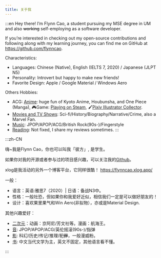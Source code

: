 ```yaml
---
title: 关于我
---
```


:::en
Hey there! I’m Flynn Cao, a student pursuing my MSE degree in UM and also ~~working~~ self-employing as a software developer.

If you’re interested in checking out my open-source contributions and following along with my learning journey, you can find me on GitHub at https://github.com/flynncao.

Characteristics: 
* Languages: Chinese (Native), English (IELTS 7, 2020) / Japanese (JLPT N5)
* Personality: Introvert but happy to make new friends!
* Favorite Design: Apple / Google Material / Windows Aero


Others Hobbies: 
* ACG: [Anime](https://anilist.co/user/flynncao/): huge fun of Kyoto Anime, Houbunsha, and One Piece (Manga), 🎮Game: [Playing on Steam](https://steamcommunity.com/id/flynncao/), 🖌️[Pixiv Illustrator Collector](https://www.pixiv.net/users/25104547).
* [Movies and TV Shows](https://www.imdb.com/user/ur151854404): Sci-fi/History/Biography/Narrative/Crime, also a  Marvel Fan.
* [Music](https://open.spotify.com/user/31yq55jcmnkkkuhe4irsa7kphjoy): JPOP/APOP/ACG/British Rock(90s-)/Fingerstyle
* [Reading](https://www.goodreads.com/user/show/165341751-flynn-cao): Not fixed, I share my reviews sometimes.
:::




:::zh-CN

嗨~我是Flynn Cao，你也可以叫我「彼方」, 是学生。

如果你对我的开源或者参与过的项目感兴趣，可以关注我的[Github](https://github.com/FlynnCao/)。

xlog是我活动的另外一个博客平台，它同样很酷！ https://flynncao.xlog.app/

一般：

* 语言：英语:雅思7（2020）| 日语：备战N3中。
* 性格：一般社恐，但如果你和我爱好近似，相信我们一定是可以做好朋友的！
* 设计：喜欢果里果气和Win Aero(非拟物），亦或是Material Design.


其他兴趣爱好：
* [二次元](https://anilist.co/user/flynncao/)：动画：京阿尼/芳文社等。漫画：航海王。
* [音](https://open.spotify.com/user/31yq55jcmnkkkuhe4irsa7kphjoy): JPOP/APOP/ACG/英伦摇滚(90s-)/指弹
* [影](https://www.imdb.com/user/ur151854404): 科幻/历史/传记/推理/<del>犯罪</del>，一般漫威粉。
* [书](https://www.goodreads.com/user/show/165341751-flynn-cao): 中文当代文学为主，英文不固定，其他语言看不懂。
<!-- ## 装备

* <del>Mi 8</del>
* AirPods 2 + Earpods
* PC (10600KF + GTX1060)
* Lenovo Xiaoxin 14 Plus 
* iPad Pro 2020 (12.9") 
* iPhone 13
* Apple Watch Series 5
* ikbc c87
* Xbox Wireless Controller  -->
:::



